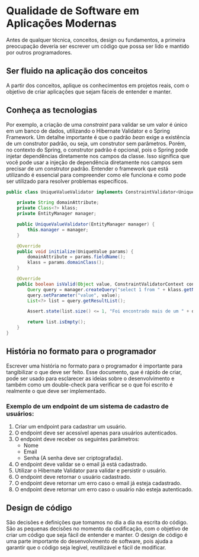 # Qualidade de Software em Aplicações Modernas

Antes de qualquer técnica, conceitos, design ou fundamentos, a primeira preocupação deveria ser escrever um código que possa ser lido e mantido por outros programadores.

## Ser fluido na aplicação dos conceitos

A partir dos conceitos, aplique os conhecimentos em projetos reais, com o objetivo de criar aplicações que sejam fáceis de entender e manter.

## Conheça as tecnologias

Por exemplo, a criação de uma *constraint* para validar se um valor é único em um banco de dados, utilizando o Hibernate Validator e o Spring Framework. Um detalhe importante é que o padrão *bean* exige a existência de um construtor padrão, ou seja, um construtor sem parâmetros. Porém, no contexto do Spring, o construtor padrão é opcional, pois o Spring pode injetar dependências diretamente nos campos da classe. Isso significa que você pode usar a injeção de dependência diretamente nos campos sem precisar de um construtor padrão. Entender o framework que está utilizando é essencial para compreender como ele funciona e como pode ser utilizado para resolver problemas específicos.

```java
public class UniqueValueValidator implements ConstraintValidator<UniqueValue, Object> {

    private String domainAttribute;
    private Class<?> klass;
    private EntityManager manager;

    public UniqueValueValidator(EntityManager manager) {
        this.manager = manager;
    }

    @Override
    public void initialize(UniqueValue params) {
        domainAttribute = params.fieldName();
        klass = params.domainClass();
    }

    @Override
    public boolean isValid(Object value, ConstraintValidatorContext context) {
        Query query = manager.createQuery("select 1 from " + klass.getName() + " where " + domainAttribute + " = :value");
        query.setParameter("value", value);
        List<?> list = query.getResultList();

        Assert.state(list.size() <= 1, "Foi encontrado mais de um " + domainAttribute + " com o valor " + value);

        return list.isEmpty();
    }
}
```

## História no formato para o programador

Escrever uma história no formato para o programador é importante para tangibilizar o que deve ser feito. Esse documento, que é rápido de criar, pode ser usado para esclarecer as ideias sobre o desenvolvimento e também como um double-check para verificar se o que foi escrito é realmente o que deve ser implementado.

### Exemplo de um endpoint de um sistema de cadastro de usuários:

1. Criar um endpoint para cadastrar um usuário.
2. O endpoint deve ser acessível apenas para usuários autenticados.
3. O endpoint deve receber os seguintes parâmetros:
   - Nome
   - Email
   - Senha (A senha deve ser criptografada).
4. O endpoint deve validar se o email já está cadastrado.
5. Utilizar o Hibernate Validator para validar e persistir o usuário.
6. O endpoint deve retornar o usuário cadastrado.
7. O endpoint deve retornar um erro caso o email já esteja cadastrado.
8. O endpoint deve retornar um erro caso o usuário não esteja autenticado.

## Design de código

São decisões e definições que tomamos no dia a dia na escrita do código. São as pequenas decisões no momento da codificação, com o objetivo de criar um código que seja fácil de entender e manter. O design de código é uma parte importante do desenvolvimento de software, pois ajuda a garantir que o código seja legível, reutilizável e fácil de modificar.
